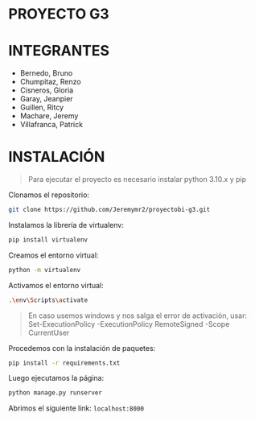# PROYECTO G3

# INTEGRANTES
- Bernedo, Bruno
- Chumpitaz, Renzo
- Cisneros, Gloria
- Garay, Jeanpier
- Guillen, Ritcy
- Machare, Jeremy
- Villafranca, Patrick

# INSTALACIÓN

> Para ejecutar el proyecto es necesario instalar python 3.10.x y pip

Clonamos el repositorio:
```sh
git clone https://github.com/Jeremymr2/proyectobi-g3.git
```

Instalamos la librería de virtualenv:
```sh
pip install virtualenv
```

Creamos el entorno virtual:
```sh
python -m virtualenv
```

Activamos el entorno virtual:
```sh
.\env\Scripts\activate
```

> En caso usemos windows y nos salga el error de activación, usar:
> Set-ExecutionPolicy -ExecutionPolicy RemoteSigned -Scope CurrentUser

Procedemos con la instalación de paquetes:
```sh
pip install -r requirements.txt
```

Luego ejecutamos la página:
```sh
python manage.py runserver
```

Abrimos el siguiente link: `localhost:8000`